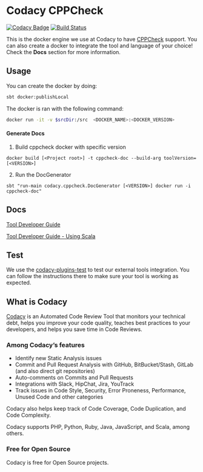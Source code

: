 # Codacy CPPCheck

[![Codacy Badge](https://api.codacy.com/project/badge/Grade/3bd4fdde0b9b43dd9aead3130d370c5d)](https://www.codacy.com/app/Codacy/codacy-cppcheck?utm_source=github.com&amp;utm_medium=referral&amp;utm_content=codacy/codacy-cppcheck&amp;utm_campaign=Badge_Grade)
[![Build Status](https://circleci.com/gh/codacy/codacy-cppcheck.svg?style=shield&circle-token=:circle-token)](https://circleci.com/gh/codacy/codacy-cppcheck)

This is the docker engine we use at Codacy to have [CPPCheck](http://cppcheck.sourceforge.net) support.
You can also create a docker to integrate the tool and language of your choice!
Check the **Docs** section for more information.

## Usage

You can create the docker by doing:

```bash
sbt docker:publishLocal
```

The docker is ran with the following command:

```bash
docker run -it -v $srcDir:/src  <DOCKER_NAME>:<DOCKER_VERSION>
```

#### Generate Docs

1. Build cppcheck docker with specific version
```
docker build [<Project root>] -t cppcheck-doc --build-arg toolVersion=[<VERSION>]
```

2. Run the DocGenerator
```
sbt "run-main codacy.cppcheck.DocGenerator [<VERSION>] docker run -i cppcheck-doc"
```

## Docs

[Tool Developer Guide](https://support.codacy.com/hc/en-us/articles/207994725-Tool-Developer-Guide)

[Tool Developer Guide - Using Scala](https://support.codacy.com/hc/en-us/articles/207280379-Tool-Developer-Guide-Using-Scala)

## Test

We use the [codacy-plugins-test](https://github.com/codacy/codacy-plugins-test) to test our external tools integration.
You can follow the instructions there to make sure your tool is working as expected.

## What is Codacy

[Codacy](https://www.codacy.com/) is an Automated Code Review Tool that monitors your technical debt, helps you improve your code quality, teaches best practices to your developers, and helps you save time in Code Reviews.

### Among Codacy’s features

- Identify new Static Analysis issues
- Commit and Pull Request Analysis with GitHub, BitBucket/Stash, GitLab (and also direct git repositories)
- Auto-comments on Commits and Pull Requests
- Integrations with Slack, HipChat, Jira, YouTrack
- Track issues in Code Style, Security, Error Proneness, Performance, Unused Code and other categories

Codacy also helps keep track of Code Coverage, Code Duplication, and Code Complexity.

Codacy supports PHP, Python, Ruby, Java, JavaScript, and Scala, among others.

### Free for Open Source

Codacy is free for Open Source projects.
